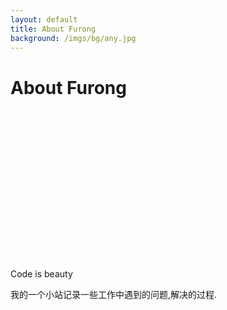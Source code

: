 ```yaml
---
layout: default
title: About Furong
background: /imgs/bg/any.jpg
---
```


<div class="post">
	<h1 class="pageTitle">About Furong</h1>
  <div style="width:240px;height:240px;background: url(/imgs/avator.jpg) no-repeat ;background-size: cover;border-radius:240px;margin:1em auto 1em auto">
  </div>
	<p class="intro">Code is beauty</p>
	<p>我的一个小站记录一些工作中遇到的问题,解决的过程.</p>
</div>
